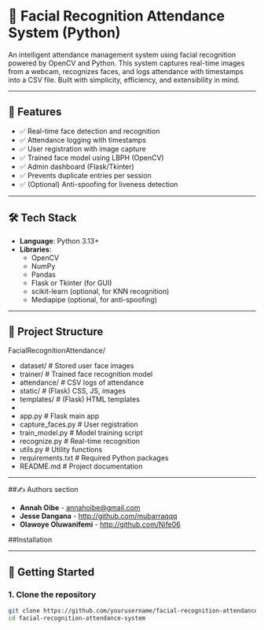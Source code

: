 # 👤 Facial Recognition Attendance System (Python)

An intelligent attendance management system using facial recognition powered by OpenCV and Python. This system captures real-time images from a webcam, recognizes faces, and logs attendance with timestamps into a CSV file. Built with simplicity, efficiency, and extensibility in mind.

---

## 📌 Features

- ✅ Real-time face detection and recognition
- ✅ Attendance logging with timestamps
- ✅ User registration with image capture
- ✅ Trained face model using LBPH (OpenCV)
- ✅ Admin dashboard (Flask/Tkinter)
- ✅ Prevents duplicate entries per session
- ✅ (Optional) Anti-spoofing for liveness detection

---

## 🛠️ Tech Stack

- **Language**: Python 3.13+
- **Libraries**: 
  - OpenCV
  - NumPy
  - Pandas
  - Flask or Tkinter (for GUI)
  - scikit-learn (optional, for KNN recognition)
  - Mediapipe (optional, for anti-spoofing)

---

## 📁 Project Structure
FacialRecognitionAttendance/
- dataset/ # Stored user face images
- trainer/ # Trained face recognition model
- attendance/ # CSV logs of attendance
- static/ # (Flask) CSS, JS, images
- templates/ # (Flask) HTML templates
- 
-  app.py # Flask main app
-  capture_faces.py # User registration
- train_model.py # Model training script
-  recognize.py # Real-time recognition
-  utils.py # Utility functions
-  requirements.txt # Required Python packages
-  README.md # Project documentation

---

##✍️ Authors section
- **Annah Oibe** - annahoibe@gmail.com
- **Jesse Dangana** - http://github.com/mubarraqqq
- **Olawoye Oluwanifemi** - http://github.com/Nife06

##Installation

---

## 🚀 Getting Started

### 1. Clone the repository
```bash
git clone https://github.com/yourusername/facial-recognition-attendance-system.git
cd facial-recognition-attendance-system




